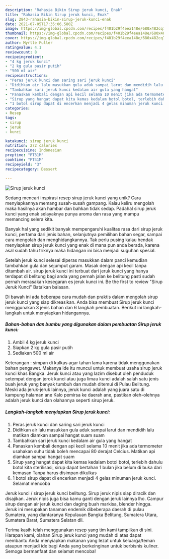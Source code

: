 ```yaml
---
description: "Rahasia Bikin Sirup jeruk kunci, Enak"
title: "Rahasia Bikin Sirup jeruk kunci, Enak"
slug: 2843-rahasia-bikin-sirup-jeruk-kunci-enak
date: 2021-07-05T17:35:06.580Z
image: https://img-global.cpcdn.com/recipes/f401b29f4eea148e/680x482cq70/sirup-jeruk-kunci-foto-resep-utama.jpg
thumbnail: https://img-global.cpcdn.com/recipes/f401b29f4eea148e/680x482cq70/sirup-jeruk-kunci-foto-resep-utama.jpg
cover: https://img-global.cpcdn.com/recipes/f401b29f4eea148e/680x482cq70/sirup-jeruk-kunci-foto-resep-utama.jpg
author: Myrtle Fuller
ratingvalue: 4.1
reviewcount: 8
recipeingredient:
- "4 kg jeruk kunci"
- "2 kg gula pasir putih"
- "500 ml air"
recipeinstructions:
- "Peras jeruk kunci dan saring sari jeruk kunci"
- "Didihkan air lalu masukkan gula aduk sampai larut dan mendidih lalu matikan diamkan sampai hangat suam suam"
- "Tambahkan sari jeruk kunci kedalam air gula yang hangat"
- "Panaskan kembali dengan api kecil selama 10 menit jika ada termometer usahakan suhu tidak boleh mencapai 80 derajat Celcius. Matikan api diamkan sampai hangat suam"
- "Sirup yang hangat dapat kita kemas kedalam botol botol, terlebih dahulu botol kita sterilisasi, sirup dapat bertahan 1 bulan jika belum di buka dari kemasan Tanpa harus disimpan dikulkas"
- "1 botol sirup dapat di encerkan menjadi 4 gelas minuman jeruk kunci. Selamat mencoba"
categories:
- Resep
tags:
- sirup
- jeruk
- kunci

katakunci: sirup jeruk kunci 
nutrition: 272 calories
recipecuisine: Indonesian
preptime: "PT31M"
cooktime: "PT41M"
recipeyield: "3"
recipecategory: Dessert

---
```



![Sirup jeruk kunci](https://img-global.cpcdn.com/recipes/f401b29f4eea148e/680x482cq70/sirup-jeruk-kunci-foto-resep-utama.jpg)

Sedang mencari inspirasi resep sirup jeruk kunci yang unik? Cara menyiapkannya memang susah-susah gampang. Kalau keliru mengolah maka hasilnya akan hambar dan bahkan tidak sedap. Padahal sirup jeruk kunci yang enak selayaknya punya aroma dan rasa yang mampu memancing selera kita.

Banyak hal yang sedikit banyak mempengaruhi kualitas rasa dari sirup jeruk kunci, pertama dari jenis bahan, selanjutnya pemilihan bahan segar, sampai cara mengolah dan menghidangkannya. Tak perlu pusing kalau hendak menyiapkan sirup jeruk kunci yang enak di mana pun anda berada, karena asal sudah tahu triknya maka hidangan ini bisa menjadi suguhan spesial.

Setelah jeruk kunci selesai diperas masukkan dalam panci kemudian tambahkan gula dan sejumput garam. Masak dengan api kecil tanpa ditambah air. sirup jeruk kunci ini terbuat dari jeruk kunci yang hanya terdapat di belitung bagi anda yang pernah jalan ke belitung pasti sudah pernah merasakan kesegaran es jeruk kunci ini. Be the first to review &#34;Sirup Jeruk Kunci&#34; Batalkan balasan.


Di bawah ini ada beberapa cara mudah dan praktis dalam mengolah sirup jeruk kunci yang siap dikreasikan. Anda bisa membuat Sirup jeruk kunci menggunakan 3 jenis bahan dan 6 langkah pembuatan. Berikut ini langkah-langkah untuk menyiapkan hidangannya.

<!--inarticleads1-->

##### Bahan-bahan dan bumbu yang digunakan dalam pembuatan Sirup jeruk kunci:

1. Ambil 4 kg jeruk kunci
1. Siapkan 2 kg gula pasir putih
1. Sediakan 500 ml air


Keterangan : simpan di kulkas agar tahan lama karena tidak menggunakan bahan pengawet. Makanya ide itu muncul untuk membuat usaha sirup jeruk kunci khas Bangka. Jeruk kunci atau yang lazim disebut oleh penduduk setempat dengan jerok kunci atau juga limau kunci adalah salah satu jenis buah jeruk yang banyak tumbuh dan mudah ditemui di Pulau Belitung. Meski ada jeruk-jeruk lainnya, jeruk kunci adalah yang juara satu di kampung halaman ane Kalo pemirsa ke daerah ane, pastikan oleh-olehnya adalah jeruk kunci dan olahannya seperti sirup jeruk. 

<!--inarticleads2-->

##### Langkah-langkah menyiapkan Sirup jeruk kunci:

1. Peras jeruk kunci dan saring sari jeruk kunci
1. Didihkan air lalu masukkan gula aduk sampai larut dan mendidih lalu matikan diamkan sampai hangat suam suam
1. Tambahkan sari jeruk kunci kedalam air gula yang hangat
1. Panaskan kembali dengan api kecil selama 10 menit jika ada termometer usahakan suhu tidak boleh mencapai 80 derajat Celcius. Matikan api diamkan sampai hangat suam
1. Sirup yang hangat dapat kita kemas kedalam botol botol, terlebih dahulu botol kita sterilisasi, sirup dapat bertahan 1 bulan jika belum di buka dari kemasan Tanpa harus disimpan dikulkas
1. 1 botol sirup dapat di encerkan menjadi 4 gelas minuman jeruk kunci. Selamat mencoba


Jeruk kunci / sirup jeruk kunci belitung. Sirup jeruk nipis siap diracik dan disajikan. Jeruk nipis juga bisa kamu ganti dengan jeruk lainnya lho. Campur sirup dengan air jeruk kunci dan daging buah markisa, blender hingga. Jeruk ini merupakan tanaman endemik dibeberapa daerah di pulau Sumatera, yang diantaranya Kepulauan Bangka Belitung, Sumatera Utara, Sumatera Barat, Sumatera Selatan dll. 

Terima kasih telah menggunakan resep yang tim kami tampilkan di sini. Harapan kami, olahan Sirup jeruk kunci yang mudah di atas dapat membantu Anda menyiapkan makanan yang lezat untuk keluarga/teman ataupun menjadi ide bagi Anda yang berkeinginan untuk berbisnis kuliner. Semoga bermanfaat dan selamat mencoba!
